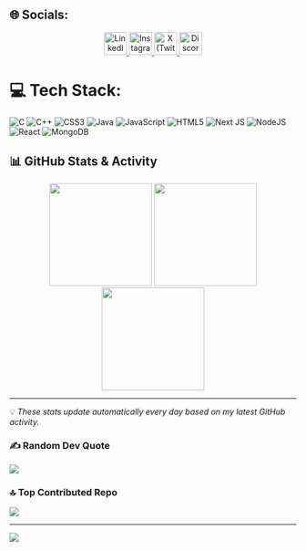 
## 🌐 Socials:
<p align="center">
  <!-- LinkedIn -->
  <a href="https://www.linkedin.com/in/syedmukheeth/" target="_blank" rel="noopener noreferrer">
    <img src="https://skillicons.dev/icons?i=linkedin" width="40" height="40" alt="LinkedIn"/>
  </a>

  <!-- Instagram -->
  <a href="https://www.instagram.com/syed.mukheeth/" target="_blank" rel="noopener noreferrer">
    <img src="https://skillicons.dev/icons?i=instagram" width="40" height="40" alt="Instagram"/>
  </a>

  <!-- X (Twitter) -->
  <a href="https://x.com/syed_mukheeth" target="_blank" rel="noopener noreferrer">
    <img src="https://skillicons.dev/icons?i=twitter" width="40" height="40" alt="X (Twitter)"/>
  </a>

  <!-- Discord -->
  <a href="https://discord.gg/syedmukheeth29_07353" target="_blank" rel="noopener noreferrer">
    <img src="https://skillicons.dev/icons?i=discord" width="40" height="40" alt="Discord"/>
  </a>
</p>



# 💻 Tech Stack:
![C](https://img.shields.io/badge/c-%2300599C.svg?style=for-the-badge&logo=c&logoColor=white) ![C++](https://img.shields.io/badge/c++-%2300599C.svg?style=for-the-badge&logo=c%2B%2B&logoColor=white) ![CSS3](https://img.shields.io/badge/css3-%231572B6.svg?style=for-the-badge&logo=css3&logoColor=white) ![Java](https://img.shields.io/badge/java-%23ED8B00.svg?style=for-the-badge&logo=openjdk&logoColor=white) ![JavaScript](https://img.shields.io/badge/javascript-%23323330.svg?style=for-the-badge&logo=javascript&logoColor=%23F7DF1E) ![HTML5](https://img.shields.io/badge/html5-%23E34F26.svg?style=for-the-badge&logo=html5&logoColor=white) ![Next JS](https://img.shields.io/badge/Next-black?style=for-the-badge&logo=next.js&logoColor=white) ![NodeJS](https://img.shields.io/badge/node.js-6DA55F?style=for-the-badge&logo=node.js&logoColor=white) ![React](https://img.shields.io/badge/react-%2320232a.svg?style=for-the-badge&logo=react&logoColor=%2361DAFB) ![MongoDB](https://img.shields.io/badge/MongoDB-%234ea94b.svg?style=for-the-badge&logo=mongodb&logoColor=white)

## 📊 GitHub Stats & Activity  

<div align="center">

<!-- GitHub Stats -->
<img src="https://github-readme-stats.vercel.app/api?username=syedmukheeth&show_icons=true&theme=tokyonight&count_private=true&include_all_commits=true&hide_border=true" height="180em" />

<!-- Streak Stats -->
<img src="https://nirzak-streak-stats.vercel.app/?user=syedmukheeth&theme=tokyonight&hide_border=true" height="180em" />

<!-- Top Languages -->
<img src="https://github-readme-stats.vercel.app/api/top-langs/?username=syedmukheeth&theme=tokyonight&hide_border=true&layout=compact&langs_count=8&count_private=true" height="180em" />

</div>

---

💡 *These stats update automatically every day based on my latest GitHub activity.*





### ✍️ Random Dev Quote
![](https://quotes-github-readme.vercel.app/api?type=horizontal&theme=radical)

### 🔝 Top Contributed Repo
![](https://github-contributor-stats.vercel.app/api?username=syedmukheeth&limit=5&theme=dark&combine_all_yearly_contributions=true)

---
[![](https://visitcount.itsvg.in/api?id=syedmukheeth&icon=0&color=0)](https://visitcount.itsvg.in)

<!-- Proudly created with GPRM ( https://gprm.itsvg.in ) -->
